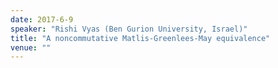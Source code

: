 ```yaml
---
date: 2017-6-9
speaker: "Rishi Vyas (Ben Gurion University, Israel)"
title: "A noncommutative Matlis-Greenlees-May equivalence"
venue: ""
---
```



